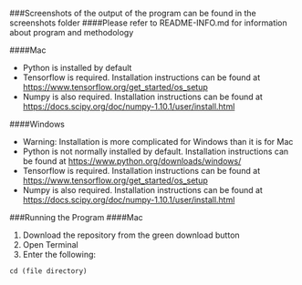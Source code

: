 ###Screenshots of the output of the program can be found in the screenshots folder
####Please refer to README-INFO.md for information about program and methodology

####Mac
* Python is installed by default
* Tensorflow is required. Installation instructions can be found at https://www.tensorflow.org/get_started/os_setup
* Numpy is also required. Installation instructions can be found at https://docs.scipy.org/doc/numpy-1.10.1/user/install.html

####Windows
* Warning: Installation is more complicated for Windows than it is for Mac
* Python is not normally installed by default. Installation instructions can be found at https://www.python.org/downloads/windows/
* Tensorflow is required. Installation instructions can be found at https://www.tensorflow.org/get_started/os_setup
* Numpy is also required. Installation instructions can be found at https://docs.scipy.org/doc/numpy-1.10.1/user/install.html

###Running the Program
####Mac
1. Download the repository from the green download button
2. Open Terminal
3. Enter the following:

```
cd (file directory)
```







